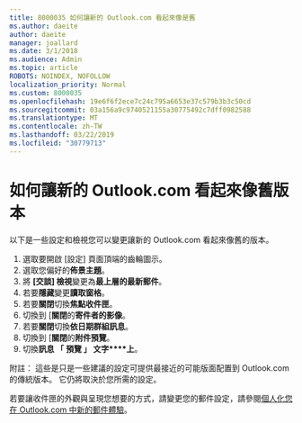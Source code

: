 ```yaml
---
title: 8000035 如何讓新的 Outlook.com 看起來像是舊
ms.author: daeite
author: daeite
manager: joallard
ms.date: 3/1/2018
ms.audience: Admin
ms.topic: article
ROBOTS: NOINDEX, NOFOLLOW
localization_priority: Normal
ms.custom: 8000035
ms.openlocfilehash: 19e6f6f2ece7c24c795a6653e37c579b3b3c50cd
ms.sourcegitcommit: 03a156a9c9740521155a30775492c7dff0982588
ms.translationtype: MT
ms.contentlocale: zh-TW
ms.lasthandoff: 03/22/2019
ms.locfileid: "30779713"
---
```

# <a name="how-to-make-the-new-outlookcom-look-like-the-old-version"></a>如何讓新的 Outlook.com 看起來像舊版本

以下是一些設定和檢視您可以變更讓新的 Outlook.com 看起來像舊的版本。

1. 選取要開啟 [設定] 頁面頂端的齒輪圖示。
2. 選取您偏好的**佈景主題**。
3. 將 **[交談] 檢視**變更為**最上層的最新郵件**。
4. 若要**隱藏**變更**讀取窗格**。
5. 若要**關閉**切換**焦點收件匣**。
6. 切換到 [**關閉**的**寄件者的影像**。 
7. 若要**關閉**切換**依日期群組訊息**。 
8. 切換到 [**關閉**的**附件預覽**。 
9. 切換**訊息 「 預覽 」 文字****上**。

附註： 這些是只是一些建議的設定可提供最接近的可能版面配置到 Outlook.com 的傳統版本。 它仍將取決於您所需的設定。

若要讓收件匣的外觀與呈現您想要的方式，請變更您的郵件設定，請參閱[個人化您在 Outlook.com 中新的郵件體驗](https://support.office.com/article/b41c2ecb-f23c-42b3-b7f8-659646d5e58c)。